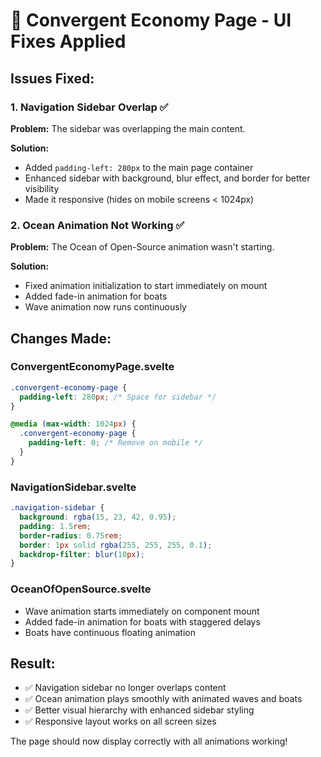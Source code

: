 # 🔧 Convergent Economy Page - UI Fixes Applied

## Issues Fixed:

### 1. Navigation Sidebar Overlap ✅
**Problem:** The sidebar was overlapping the main content.

**Solution:**
- Added `padding-left: 280px` to the main page container
- Enhanced sidebar with background, blur effect, and border for better visibility
- Made it responsive (hides on mobile screens < 1024px)

### 2. Ocean Animation Not Working ✅
**Problem:** The Ocean of Open-Source animation wasn't starting.

**Solution:**
- Fixed animation initialization to start immediately on mount
- Added fade-in animation for boats
- Wave animation now runs continuously

## Changes Made:

### ConvergentEconomyPage.svelte
```css
.convergent-economy-page {
  padding-left: 280px; /* Space for sidebar */
}

@media (max-width: 1024px) {
  .convergent-economy-page {
    padding-left: 0; /* Remove on mobile */
  }
}
```

### NavigationSidebar.svelte
```css
.navigation-sidebar {
  background: rgba(15, 23, 42, 0.95);
  padding: 1.5rem;
  border-radius: 0.75rem;
  border: 1px solid rgba(255, 255, 255, 0.1);
  backdrop-filter: blur(10px);
}
```

### OceanOfOpenSource.svelte
- Wave animation starts immediately on component mount
- Added fade-in animation for boats with staggered delays
- Boats have continuous floating animation

## Result:
- ✅ Navigation sidebar no longer overlaps content
- ✅ Ocean animation plays smoothly with animated waves and boats
- ✅ Better visual hierarchy with enhanced sidebar styling
- ✅ Responsive layout works on all screen sizes

The page should now display correctly with all animations working!
